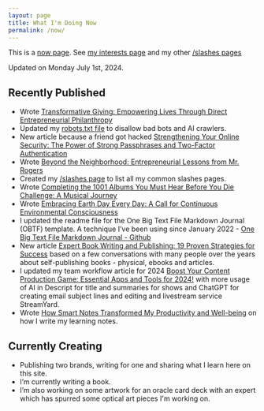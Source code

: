 ```yaml
---
layout: page
title: What I'm Doing Now
permalink: /now/
---
```

This is a [now page](https://nownownow.com/about). See [my interests page](https://christophersherrod.com/interests/) and my other [/slashes pages](https://christophersherrod.com/slashes)

Updated on Monday July 1st, 2024.

## Recently Published

- Wrote [Transformative Giving: Empowering Lives Through Direct Entrepreneurial Philanthropy](https://christophersherrod.com/giving/)
- Updated my [robots.txt file](https://christophersherrod.com/robots.txt) to disallow bad bots and AI crawlers.
- New article because a friend got hacked [Strengthening Your Online Security: The Power of Strong Passphrases and Two-Factor Authentication](https://christophersherrod.com/security/)
- Wrote [Beyond the Neighborhood: Entrepreneurial Lessons from Mr. Rogers](https://christophersherrod.com/fred-rogers/)
- Created my [/slashes page](https://christophersherrod.com/slashes) to list all my common slashes pages.
- Wrote [Completing the 1001 Albums You Must Hear Before You Die Challenge: A Musical Journey](https://christophersherrod.com/1001-albums/)
- Wrote [Embracing Earth Day Every Day: A Call for Continuous Environmental Consciousness](https://christophersherrod.com/earth-day-everyday/)
- I updated the readme file for the One Big Text File Markdown Journal (OBTF) template. A technique I’ve been using since January 2022 - [One Big Text File Markdown Journal - Github](https://github.com/CLSherrod/OBTF/)
- New article [Expert Book Writing and Publishing: 19 Proven Strategies for Success](https://christophersherrod.com/book-advice/) based on a few conversations with many people over the years about self-publishing books - physical, ebooks and articles.
- I updated my team workflow article for 2024 [Boost Your Content Production Game: Essential Apps and Tools for 2024!](https://christophersherrod.com/workflow/) with more usage of AI in Descript for title and summaries for shows and ChatGPT for creating email subject lines and editing and livestream service StreamYard.
- Wrote [How Smart Notes Transformed My Productivity and Well-being](https://christophersherrod.com/smart-notes/) on how I write my learning notes.

## Currently Creating
- Publishing two brands, writing for one and sharing what I learn here on this site.
- I’m currently writing a book.
- I’m also working on some artwork for an oracle card deck with an expert which has spurred some optical art pieces I'm working on.
